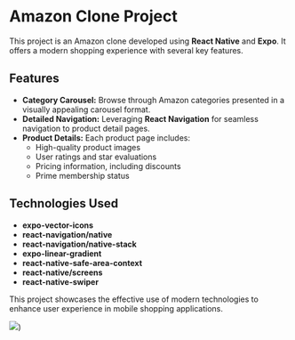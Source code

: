 # Amazon Clone Project

This project is an Amazon clone developed using **React Native** and **Expo**. It offers a modern shopping experience with several key features.

## Features

- **Category Carousel:** Browse through Amazon categories presented in a visually appealing carousel format.
- **Detailed Navigation:** Leveraging **React Navigation** for seamless navigation to product detail pages.
- **Product Details:** Each product page includes:
  - High-quality product images
  - User ratings and star evaluations
  - Pricing information, including discounts
  - Prime membership status

## Technologies Used

- **expo-vector-icons**
- **react-navigation/native**
- **react-navigation/native-stack**
- **expo-linear-gradient**
- **react-native-safe-area-context**
- **react-native/screens**
- **react-native-swiper**

This project showcases the effective use of modern technologies to enhance user experience in mobile shopping applications.


![](https://github.com/Rasime-Dumlupunar/native-amazon-prime/blob/main/amazon%20prime.gif))
